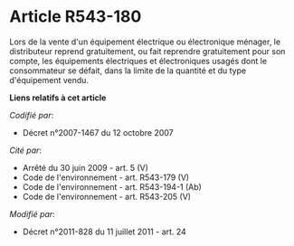 # Article R543-180

Lors de la vente d'un équipement électrique ou électronique ménager, le distributeur reprend gratuitement, ou fait reprendre
gratuitement pour son compte, les équipements électriques et électroniques usagés dont le consommateur se défait, dans la
limite de la quantité et du type d'équipement vendu.

**Liens relatifs à cet article**

_Codifié par_:

  - Décret n°2007-1467 du 12 octobre 2007

_Cité par_:

  - Arrêté du 30 juin 2009 - art. 5 (V)
  - Code de l'environnement - art. R543-179 (V)
  - Code de l'environnement - art. R543-194-1 (Ab)
  - Code de l'environnement - art. R543-205 (V)

_Modifié par_:

  - Décret n°2011-828 du 11 juillet 2011 - art. 24
